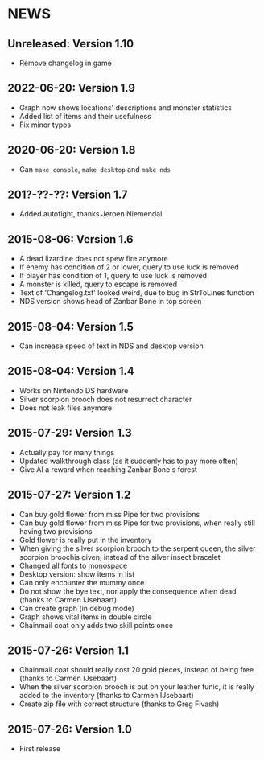 # NEWS

## Unreleased: Version 1.10

 * Remove changelog in game

## 2022-06-20: Version 1.9

 * Graph now shows locations' descriptions and monster statistics
 * Added list of items and their usefulness
 * Fix minor typos

## 2020-06-20: Version 1.8

 * Can `make console`, `make desktop` and `make nds`

## 201?-??-??: Version 1.7

 * Added autofight, thanks Jeroen Niemendal

## 2015-08-06: Version 1.6

 * A dead lizardine does not spew fire anymore
 * If enemy has condition of 2 or lower, query to use luck is removed
 * If player has condition of 1, query to use luck is removed
 * A monster is killed, query to escape is removed
 * Text of 'Changelog.txt' looked weird, due to bug in StrToLines function
 * NDS version shows head of Zanbar Bone in top screen

## 2015-08-04: Version 1.5

 * Can increase speed of text in NDS and desktop version

## 2015-08-04: Version 1.4

 * Works on Nintendo DS hardware
 * Silver scorpion brooch does not resurrect character
 * Does not leak files anymore

## 2015-07-29: Version 1.3

 * Actually pay for many things
 * Updated walkthrough class (as it suddenly has to pay more often)
 * Give AI a reward when reaching Zanbar Bone's forest

## 2015-07-27: Version 1.2

 * Can buy gold flower from miss Pipe for two provisions
 * Can buy gold flower from miss Pipe for two provisions, when really still having two provisions
 * Gold flower is really put in the inventory
 * When giving the silver scorpion brooch to the serpent queen, the silver scorpion broochis given, instead of the silver insect bracelet
 * Changed all fonts to monospace
 * Desktop version: show items in list
 * Can only encounter the mummy once
 * Do not show the bye text, nor apply the consequence when dead (thanks to Carmen IJsebaart)
 * Can create graph (in debug mode)
 * Graph shows vital items in double circle
 * Chainmail coat only adds two skill points once

## 2015-07-26: Version 1.1

 * Chainmail coat should really cost 20 gold pieces, instead of being free (thanks to Carmen IJsebaart)
 * When the silver scorpion brooch is put on your leather tunic, it is really added to the inventory (thanks to Carmen IJsebaart)
 * Create zip file with correct structure (thanks to Greg Fivash)

## 2015-07-26: Version 1.0

 * First release

